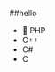 ##‎hello‎          
-  🐘 PHP        
-  C++                    
-  C#                               
-  C                                      